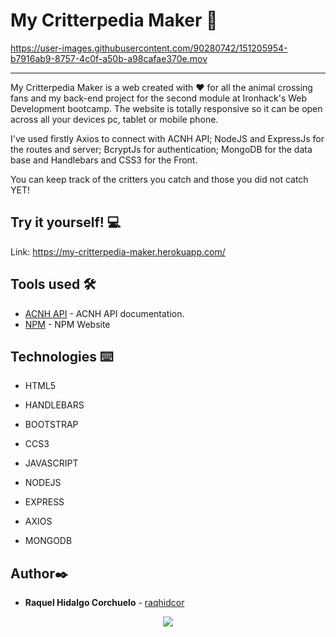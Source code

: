 #  My Critterpedia Maker 🌱



https://user-images.githubusercontent.com/90280742/151205954-b7916ab9-8757-4c0f-a50b-a98cafae370e.mov


---

My Critterpedia Maker is a web created with ❤️  for all the animal crossing fans and my back-end project for the second module at Ironhack's Web Development bootcamp. The website is totally responsive so it can be open across all your devices pc, tablet or mobile phone. 

I've used firstly Axios to connect with ACNH API; NodeJS and ExpressJs for the routes and server; BcryptJs for authentication; MongoDB for the data base and Handlebars and CSS3 for the Front.

You can keep track of the critters you catch and those you did not catch YET!

## Try it yourself! :computer:

Link: https://my-critterpedia-maker.herokuapp.com/

## Tools used 🛠️
* [ACNH API](https://acnhapi.com/doc) - ACNH API documentation.
* [NPM](https://www.npmjs.com/) - NPM Website

## Technologies ⌨️
* HTML5
* HANDLEBARS
* BOOTSTRAP
* CCS3
* JAVASCRIPT

* NODEJS
* EXPRESS
* AXIOS
* MONGODB

## Author✒️
* **Raquel Hidalgo Corchuelo** - [raqhidcor](https://github.com/raqhidcor)

<div align='center'> 
 <a href="https://www.linkedin.com/in/raquel-hidalgo-corchuelo/" target="_blank"><img src="https://img.shields.io/badge/-LinkedIn-%230077B5?style=for-the-badge&logo=linkedin&logoColor=white" target="_blank"></a>
</div>
